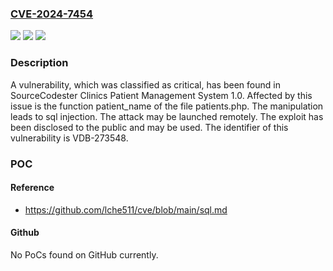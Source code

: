 ### [CVE-2024-7454](https://cve.mitre.org/cgi-bin/cvename.cgi?name=CVE-2024-7454)
![](https://img.shields.io/static/v1?label=Product&message=Clinics%20Patient%20Management%20System&color=blue)
![](https://img.shields.io/static/v1?label=Version&message=%3D%201.0%20&color=brighgreen)
![](https://img.shields.io/static/v1?label=Vulnerability&message=CWE-89%20SQL%20Injection&color=brighgreen)

### Description

A vulnerability, which was classified as critical, has been found in SourceCodester Clinics Patient Management System 1.0. Affected by this issue is the function patient_name of the file patients.php. The manipulation leads to sql injection. The attack may be launched remotely. The exploit has been disclosed to the public and may be used. The identifier of this vulnerability is VDB-273548.

### POC

#### Reference
- https://github.com/lche511/cve/blob/main/sql.md

#### Github
No PoCs found on GitHub currently.

